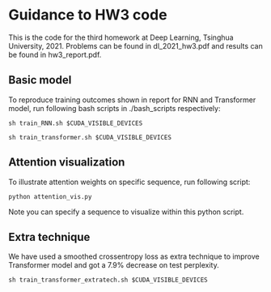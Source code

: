 <!--
 * @Author: your name
 * @Date: 2021-05-23 09:50:25
 * @LastEditTime: 2021-05-23 10:58:30
 * @LastEditors: Please set LastEditors
 * @Description: In User Settings Edit
 * @FilePath: /dl_2021_hw3/dl_2021_hw3/README.md
-->
# Guidance to HW3 code
This is the code for the third homework at Deep Learning, Tsinghua University, 2021. Problems can be found in dl_2021_hw3.pdf and results can be found in hw3_report.pdf.

## Basic model
To reproduce training outcomes shown in report for RNN and Transformer model, run following bash scripts in ./bash_scripts respectively:

    sh train_RNN.sh $CUDA_VISIBLE_DEVICES
    
    sh train_transformer.sh $CUDA_VISIBLE_DEVICES
    

## Attention visualization
To illustrate attention weights on specific sequence, run following script:

    python attention_vis.py

Note you can specify a sequence to visualize within this python script.

## Extra technique
We have used a smoothed crossentropy loss as extra technique to improve Transformer model and got a 7.9% decrease on test perplexity. 

    sh train_transformer_extratech.sh $CUDA_VISIBLE_DEVICES


